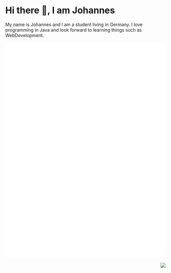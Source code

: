 # Hi there 👋, I am Johannes
My name is Johannes and I am a student living in Germany. I love programming in Java and look
forward to learning things such as WebDevelopment.

<p width=425 align="left">
  <picture>
    <img src="/github-metrics.svg" alt="Metrics">
  </picture>
</p>
<p width=350 align="right">
  <picture>
    <img src="https://github-readme-stats.vercel.app/api?username=CommandJoo&theme=dark">
  </picture>
</p>
